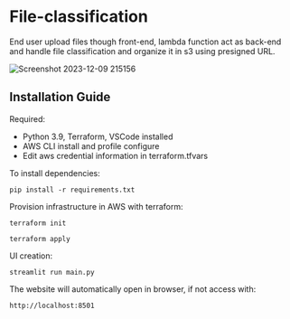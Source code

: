 # File-classification
End user upload files though front-end, lambda function act as back-end and handle file classification and organize it in s3 using presigned URL.

![Screenshot 2023-12-09 215156](https://github.com/Phatcm/file-classification/assets/99520246/d7bb01aa-7a50-4d00-a571-e816cd53b26b)

## Installation Guide
Required: 
 - Python 3.9, Terraform, VSCode installed
 - AWS CLI install and profile configure
 - Edit aws credential information in terraform.tfvars

To install dependencies:
```
pip install -r requirements.txt
```

Provision infrastructure in AWS with terraform:
```
terraform init
```
```
terraform apply
```

UI creation:
```
streamlit run main.py
```

The website will automatically open in browser, if not access with:
```
http://localhost:8501
```

